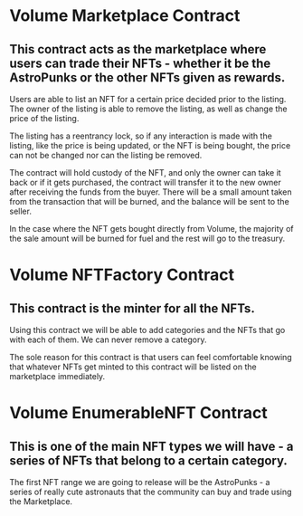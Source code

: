 # Volume Marketplace Contract

## This contract acts as the marketplace where users can trade their NFTs - whether it be the AstroPunks or the other NFTs given as rewards.

Users are able to list an NFT for a certain price decided prior to the listing. The owner of the listing is able to remove the listing, as well as change the price of the listing. 

The listing has a reentrancy lock, so if any interaction is made with the listing, like the price is being updated, or the NFT is being bought, the price can not be changed nor can the listing be removed.

The contract will hold custody of the NFT, and only the owner can take it back or if it gets purchased, the contract will transfer it to the new owner after receiving the funds from the buyer. There will be a small amount taken from the transaction that will be burned, and the balance will be sent to the seller.

In the case where the NFT gets bought directly from Volume, the majority of the sale amount will be burned for fuel and the rest will go to the treasury.

# Volume NFTFactory Contract

## This contract is the minter for all the NFTs.

Using this contract we will be able to add categories and the NFTs that go with each of them. We can never remove a category.

The sole reason for this contract is that users can feel comfortable knowing that whatever NFTs get minted to this contract will be listed on the marketplace immediately.

# Volume EnumerableNFT Contract

## This is one of the main NFT types we will have - a series of NFTs that belong to a certain category.

The first NFT range we are going to release will be the AstroPunks - a series of really cute astronauts that the community can buy and trade using the Marketplace.